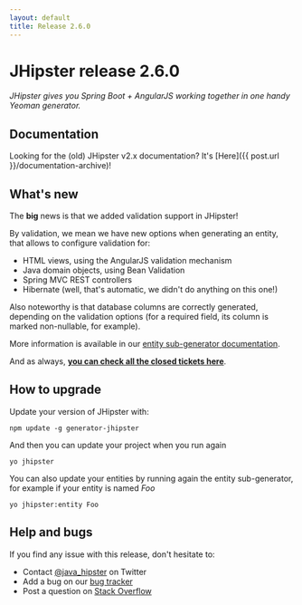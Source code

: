 ```yaml
---
layout: default
title: Release 2.6.0
---
```


JHipster release 2.6.0
==================

*JHipster gives you Spring Boot + AngularJS working together in one handy Yeoman generator.*

Documentation
----------

Looking for the (old) JHipster v2.x documentation? It's [Here]({{ post.url }}/documentation-archive)!

What's new
----------

The __big__ news is that we added validation support in JHipster!

By validation, we mean we have new options when generating an entity, that allows to configure validation for:

- HTML views, using the AngularJS validation mechanism
- Java domain objects, using Bean Validation
- Spring MVC REST controllers
- Hibernate (well, that's automatic, we didn't do anything on this one!)

Also noteworthy is that database columns are correctly generated, depending on the validation options (for a required field, its column is marked non-nullable, for example).

More information is available in our [entity sub-generator documentation](https://jhipster.github.io/creating-an-entity/).

And as always, __[you can check all the closed tickets here](https://github.com/jhipster/generator-jhipster/issues?q=milestone%3A2.6.0+is%3Aclosed)__.

How to upgrade
------------

Update your version of JHipster with:

```
npm update -g generator-jhipster
```

And then you can update your project when you run again

```
yo jhipster
```

You can also update your entities by running again the entity sub-generator, for example if your entity is named _Foo_

```
yo jhipster:entity Foo
```

Help and bugs
--------------

If you find any issue with this release, don't hesitate to:

- Contact [@java_hipster](https://twitter.com/java_hipster) on Twitter
- Add a bug on our [bug tracker](https://github.com/jhipster/generator-jhipster/issues?state=open)
- Post a question on [Stack Overflow](http://stackoverflow.com/tags/jhipster/info)
